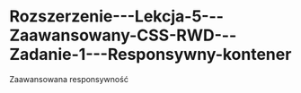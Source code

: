 # Rozszerzenie---Lekcja-5---Zaawansowany-CSS-RWD---Zadanie-1---Responsywny-kontener
Zaawansowana responsywność

